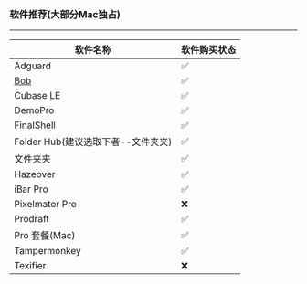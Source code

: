### 软件推荐(大部分Mac独占)
---
| 软件名称          | 软件购买状态 |
|-------------------|--------------|
| Adguard           | ✅           |
| [Bob](https://github.com/ripperhe/Bob?tab=readme-ov-file)      | ✅           |
| Cubase LE         | ✅           |
| DemoPro           | ✅           |
| FinalShell        | ✅           |
| Folder Hub(建议选取下者--文件夹夹)        | ✅           |
| 文件夹夹          | ✅           |
| Hazeover          | ✅           |
| iBar Pro          | ✅           |
| Pixelmator Pro        | ❌           |
| Prodraft          | ✅           |
| Pro 套餐(Mac)     | ✅           |
| Tampermonkey      | ✅           |
| Texifier          | ❌           |